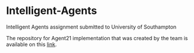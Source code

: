 # Intelligent-Agents
Intelligent Agents assignment submitted to University of Southampton

The repository for Agent21 implementation that was created by the team is available on this [link](https://github.com/keniel123/Comp6203-Intelligent-Agents.git).
